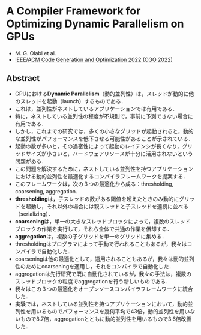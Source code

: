 # A Compiler Framework for Optimizing Dynamic Parallelism on GPUs
  * M. G. Olabi et al.
  * [IEEE/ACM Code Generation and Optimization 2022 (CGO 2022)](https://doi.org/10.1109/CGO53902.2022.9741284)

## Abstract
  * GPUにおける**Dynamic Parallelism**（動的並列性）は，スレッドが動的に他のスレッドを起動（launch）するものである．
  * これは，並列性がネストしているアプリケーションでは有用である．
  * 特に，ネストしている並列性の程度が不規則で，事前に予測できない場合に有用である．
  * しかし，これまでの研究では，多くの小さなグリッドが起動されると，動的な並列性がパフォーマンスを低下させる可能性があることが示されている．
  * 起動の数が多いと，その過密性によって起動のレイテンシが長くなり，グリッドサイズが小さいと，ハードウェアリソースが十分に活用されないという問題がある．
  * この問題を解決するために，ネストしている並列性を持つアプリケーションにおける動的並列性を最適化するコンパイラフレームワークを提案する．
  * このフレームワークは，次の３つの最適化から成る：thresholding, coarsening, aggregation．
  * **thresholding**は，子スレッドの数がある閾値を超えたときのみ動的にグリッドを起動し，それ以外の場合には親スレッドと子スレッドを連続に並べる（serializing）．
  * **coarsening**は，単一の大きなスレッドブロックによって，複数のスレッドブロックの作業を実行して，それら全体で共通の作業を償却する．
  * **aggregation**は，複数の子グリッドを単一のグリッドに集める．
  * thresholdingはプログラマによって手動で行われることもあるが，我々はコンパイラで自動化した．
  * coarseningは他の最適化として，適用されることもあるが，我々は動的並列性のためにcoarseningを適用し，それをコンパイラで自動化した．
  * aggregationは先行研究で既に自動化されているが，我々の手法は，複数のスレッドブロックの粒度でaggregationを行う新しいものである．
  * 我々はこの３つの最適化をオープンソースコンパイラフレームワークに統合した．
  * 実験では，ネストしている並列性を持つアプリケーションにおいて，動的並列性を用いるものでパフォーマンスを幾何平均で43倍，動的並列性を用いないもので8.7倍，aggregationとともに動的並列性を用いるもので3.6倍改善した．